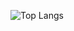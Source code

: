 ![Top Langs](https://github-readme-stats.vercel.app/api/top-langs/?username=k0src&layout=compact&theme=dark)
